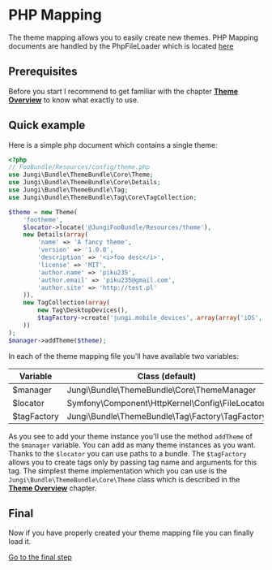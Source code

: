 PHP Mapping
===========

The theme mapping allows you to easily create new themes. PHP Mapping documents are handled by the PhpFileLoader which is
located [here](https://github.com/piku235/JungiThemeBundle/tree/master/Mapping/Loader/PhpFileLoader.php)

Prerequisites
-------------

Before you start I recommend to get familiar with the chapter [**Theme Overview**](https://github.com/piku235/JungiThemeBundle/tree/master/Resources/doc/themes-overview.md)
to know what exactly to use.

Quick example
-------------

Here is a simple php document which contains a single theme:

```php
<?php
// FooBundle/Resources/config/theme.php
use Jungi\Bundle\ThemeBundle\Core\Theme;
use Jungi\Bundle\ThemeBundle\Core\Details;
use Jungi\Bundle\ThemeBundle\Tag;
use Jungi\Bundle\ThemeBundle\Tag\Core\TagCollection;

$theme = new Theme(
    'footheme',
    $locator->locate('@JungiFooBundle/Resources/theme'),
    new Details(array(
        'name' => 'A fancy theme',
        'version' => '1.0.0',
        'description' => '<i>foo desc</i>',
        'license' => 'MIT',
        'author.name' => 'piku235',
        'author.email' => 'piku235@gmail.com',
        'author.site' => 'http://test.pl'
    )),
    new TagCollection(array(
        new Tag\DesktopDevices(),
        $tagFactory->create('jungi.mobile_devices', array(array('iOS', 'AndroidOS'), Tag\MobileDevices::MOBILE))
    ))
);
$manager->addTheme($theme);
```

In each of the theme mapping file you'll have available two variables:

Variable | Class (default)
-------- | -----
$manager | Jungi\Bundle\ThemeBundle\Core\ThemeManager
$locator | Symfony\Component\HttpKernel\Config\FileLocator
$tagFactory | Jungi\Bundle\ThemeBundle\Tag\Factory\TagFactory

As you see to add your theme instance you'll use the method `addTheme` of the `$manager` variable. You can add as many
theme instances as you want. Thanks to the `$locator` you can use paths to a bundle. The `$tagFactory` allows you to create
tags only by passing tag name and arguments for this tag. The simplest theme implementation which you can use is the
`Jungi\Bundle\ThemeBundle\Core\Theme` class which is described in the [**Theme Overview**](https://github.com/piku235/JungiThemeBundle/tree/master/Resources/doc/themes-overview.md)
chapter.

Final
-----

Now if you have properly created your theme mapping file you can finally load it.

[Go to the final step](https://github.com/piku235/JungiThemeBundle/tree/master/Resources/doc/loading-theme-mappings.md)